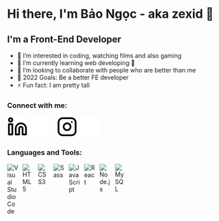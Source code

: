 # Hi there, I'm Bảo Ngọc - aka zexid 👋

## I'm a Front-End Developer

- 👀 I’m interested in coding, watching films and also gaming
- 🌱 I’m currently learning web developing 🤣
- 👯 I’m looking to collaborate with people who are better than me
- 🥅 2022 Goals: Be a better FE developer
- ⚡ Fun fact: I am pretty tall

### Connect with me:

[![website](./img/linkedin-light.svg)](https://linkedin.com/in/ngoczx#gh-light-mode-only)
[![website](./img/linkedin-dark.svg)](https://linkedin.com/in/ngoczx#gh-dark-mode-only)
&nbsp;&nbsp;
[![website](./img/instagram-light.svg)](https://instagram.com/ngoczx_nb#gh-light-mode-only)
[![website](./img/instagram-dark.svg)](https://instagram.com/ngoczx_nb#gh-dark-mode-only)

### Languages and Tools:

<img align="left" alt="Visual Studio Code" width="26px" src="https://cdn.jsdelivr.net/gh/devicons/devicon/icons/vscode/vscode-original.svg" style="padding-right:10px;" />
<img align="left" alt="HTML5" width="26px" src="https://cdn.jsdelivr.net/gh/devicons/devicon/icons/html5/html5-original.svg" style="padding-right:10px;" />
<img align="left" alt="CSS3" width="26px" src="https://cdn.jsdelivr.net/gh/devicons/devicon/icons/css3/css3-original.svg" style="padding-right:10px;" />
<img align="left" alt="Sass" width="26px" src="https://cdn.jsdelivr.net/gh/devicons/devicon/icons/sass/sass-original.svg" style="padding-right:10px;" />
<img align="left" alt="JavaScript" width="26px" src="https://cdn.jsdelivr.net/gh/devicons/devicon/icons/javascript/javascript-original.svg" style="padding-right:10px;" />
<img align="left" alt="React" width="26px" src="https://cdn.jsdelivr.net/gh/devicons/devicon/icons/react/react-original.svg" style="padding-right:10px;" />
<img align="left" alt="Node.js" width="26px" src="https://cdn.jsdelivr.net/gh/devicons/devicon/icons/nodejs/nodejs-original.svg" style="padding-right:10px;" />
<img align="left" alt="MySQL" width="26px" src="https://cdn.jsdelivr.net/gh/devicons/devicon/icons/mysql/mysql-original.svg" style="padding-right:10px;" />

<br />
<br />
